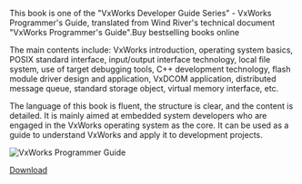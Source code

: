 
This book is one of the "VxWorks Developer Guide Series" - VxWorks Programmer's Guide, translated from Wind River's technical document "VxWorks Programmer's Guide".Buy bestselling books online

The main contents include: VxWorks introduction, operating system basics, POSIX standard interface, input/output interface technology, local file system, use of target debugging tools, C++ development technology, flash module driver design and application, VxDCOM application, distributed message queue, standard storage object, virtual memory interface, etc.

The language of this book is fluent, the structure is clear, and the content is detailed. It is mainly aimed at embedded system developers who are engaged in the VxWorks operating system as the core. It can be used as a guide to understand VxWorks and apply it to development projects.

![VxWorks Programmer Guide](https://www.vxworks7.com/book/vxworks-programmer-guide/featured-VxWorks_Programmer_guide.png)

[Download](./VxWorks_Programmer_Guide.pdf)
